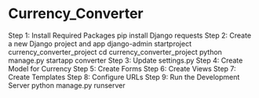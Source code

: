 # Currency_Converter

Step 1: Install Required Packages
pip install Django requests
Step 2: Create a new Django project and app
django-admin startproject currency_converter_project
cd currency_converter_project
python manage.py startapp converter
Step 3: Update settings.py
Step 4: Create Model for Currency
Step 5: Create Forms
Step 6: Create Views
Step 7: Create Templates
Step 8: Configure URLs
Step 9: Run the Development Server
python manage.py runserver
